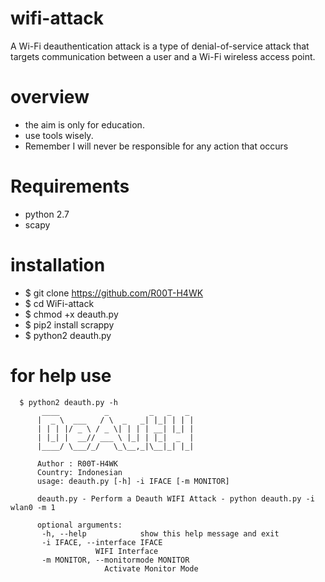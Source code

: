 # wifi-attack
 A  Wi-Fi deauthentication attack is a type of denial-of-service attack that targets communication between a user and a Wi-Fi wireless access point.

# overview 
 *  the aim is only for education.
 *  use tools wisely. 
 * Remember I will never be responsible for any action that occurs

# Requirements
 * python 2.7
 * scapy

# installation
 * $ git clone https://github.com/R00T-H4WK
 * $ cd WiFi-attack
 * $ chmod +x deauth.py
 * $ pip2 install scrappy
 * $ python2 deauth.py

# for help use
 
      $ python2 deauth.py -h
           ____          _         _   _   _
          |  _ \  ___   / \  _   _| |_| | | |
          | | | |/ _ \ / _ \| | | | __| |_| |
          | |_| |  __// ___ \ |_| | |_|  _  |
          |____/ \___/_/   \_\__,_|\__|_| |_|

          Author : R00T-H4WK
          Country: Indonesian
          usage: deauth.py [-h] -i IFACE [-m MONITOR]

          deauth.py - Perform a Deauth WIFI Attack - python deauth.py -i wlan0 -m 1

          optional arguments:
           -h, --help            show this help message and exit
           -i IFACE, --interface IFACE
                       WIFI Interface
           -m MONITOR, --monitormode MONITOR
                         Activate Monitor Mode
 

